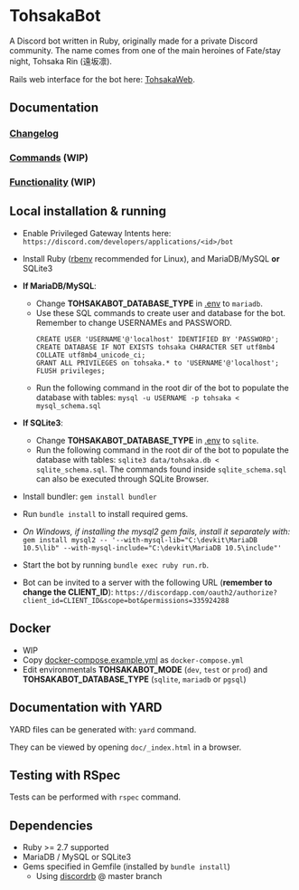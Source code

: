 # TohsakaBot
A Discord bot written in Ruby, originally made for a private Discord community. The name comes from one of the main heroines of Fate/stay night, Tohsaka Rin (遠坂凛).

Rails web interface for the bot here: [TohsakaWeb](https://github.com/Luukuton/TohsakaWeb).


## Documentation

### [Changelog](CHANGELOG.md)

### [Commands](documentation/commands.md) (WIP)

### [Functionality](documentation/functionality.md) (WIP)

## Local installation & running
- Enable Privileged Gateway Intents here: `https://discord.com/developers/applications/<id>/bot`
- Install Ruby ([rbenv](https://github.com/rbenv/rbenv) recommended for Linux), and MariaDB/MySQL **or** SQLite3


- **If MariaDB/MySQL**: 
  - Change **TOHSAKABOT_DATABASE_TYPE** in [.env](.env) to `mariadb`.
  - Use these SQL commands to create user and database for the bot. Remember to change USERNAMEs and PASSWORD.
    ```
    CREATE USER 'USERNAME'@'localhost' IDENTIFIED BY 'PASSWORD';
    CREATE DATABASE IF NOT EXISTS tohsaka CHARACTER SET utf8mb4 COLLATE utf8mb4_unicode_ci;
    GRANT ALL PRIVILEGES on tohsaka.* to 'USERNAME'@'localhost';
    FLUSH privileges;
    ```
  - Run the following command in the root dir of the bot to populate the database with tables: `mysql -u USERNAME -p tohsaka < mysql_schema.sql`
- **If SQLite3**:
  - Change **TOHSAKABOT_DATABASE_TYPE** in [.env](.env) to `sqlite`.
  - Run the following command in the root dir of the bot to populate the database with tables: `sqlite3 data/tohsaka.db < sqlite_schema.sql`. The commands found inside `sqlite_schema.sql` can also be executed through SQLite Browser.


- Install bundler: `gem install bundler`
- Run `bundle install` to install required gems.
- _On Windows, if installing the mysql2 gem fails, install it separately with:_
   `gem install mysql2 -- '--with-mysql-lib="C:\devkit\MariaDB 10.5\lib" --with-mysql-include="C:\devkit\MariaDB 10.5\include"'`
- Start the bot by running `bundle exec ruby run.rb`.
- Bot can be invited to a server with the following URL (**remember to change the CLIENT_ID**): 
   `https://discordapp.com/oauth2/authorize?client_id=CLIENT_ID&scope=bot&permissions=335924288`

## Docker
- WIP
- Copy [docker-compose.example.yml](docker-compose.example.yml) as `docker-compose.yml`
- Edit environmentals **TOHSAKABOT_MODE** (`dev`, `test` or `prod`) and **TOHSAKABOT_DATABASE_TYPE** (`sqlite`, `mariadb` or `pgsql`)

## Documentation with YARD
YARD files can be generated with: `yard` command.

They can be viewed by opening `doc/_index.html` in a browser.

## Testing with RSpec
Tests can be performed with `rspec` command.

## Dependencies
* Ruby >= 2.7 supported
* MariaDB / MySQL or SQLite3
* Gems specified in Gemfile (installed by `bundle install`)
  * Using [discordrb](https://github.com/shardlab/discordrb) @ master branch
